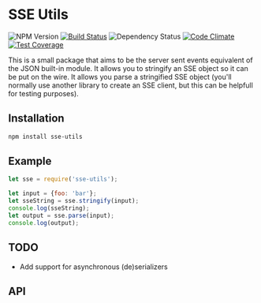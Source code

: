 # SSE Utils
![NPM Version](https://img.shields.io/npm/v/sse-utils.svg)
[![Build Status](https://travis-ci.org/wdullaer/sse-utils.svg?branch=master)](https://travis-ci.org/wdullaer/sse-utils)
![Dependency Status](https://david-dm.org/wdullaer/sse-utils.svg)
[![Code Climate](https://codeclimate.com/github/wdullaer/sse-utils/badges/gpa.svg)](https://codeclimate.com/github/wdullaer/sse-utils)
[![Test Coverage](https://codeclimate.com/github/wdullaer/sse-utils/badges/coverage.svg)](https://codeclimate.com/github/wdullaer/sse-utils/coverage)

This is a small package that aims to be the server sent events equivalent of the JSON built-in module.
It allows you to stringify an SSE object so it can be put on the wire.
It allows you parse a stringified SSE object (you'll normally use another library to create an SSE client, but this can be helpfull for testing purposes).

## Installation

```bash
npm install sse-utils
```

## Example

```javascript
let sse = require('sse-utils');

let input = {foo: 'bar'};
let sseString = sse.stringify(input);
console.log(sseString);
let output = sse.parse(input);
console.log(output);
```

## TODO
* Add support for asynchronous (de)serializers

## API
